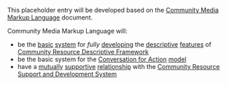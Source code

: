 This placeholder entry will be developed based on the [Community Media Markup Language](https://docs.google.com/document/d/1H55a5TncjaXhyBi9Bf-Uwslce5_FRhOY3BUk5t1rbRg/edit?usp=sharing) document.

Community Media Markup Language will: 

* be the [basic](https://github.com/gcassel/Modular-Organization-Terminology/blob/master/terms/base.md) [system](https://github.com/gcassel/Modular-Organization-Terminology/blob/master/terms/system.md) for *fully* [developing](https://github.com/gcassel/Modular-Organization-Terminology/blob/master/terms/develop.md) the [descriptive](https://github.com/gcassel/Modular-Organization-Terminology/blob/master/terms/describe.md) [features](https://github.com/gcassel/Modular-Organization-Terminology/blob/master/terms/feature.md) of [Community Resource Descriptive Framework](https://github.com/gcassel/Modular-Organization-Terminology/blob/master/models/community-resource-description-framework.md)
* be the basic system for the [Conversation for Action](https://github.com/gcassel/Modular-Organization-Terminology/blob/master/models/conversation-for-action.md) [model](https://github.com/gcassel/Modular-Organization-Terminology/blob/master/terms/model.md)
* have a [mutually](https://github.com/gcassel/Modular-Organization-Terminology/blob/master/terms/mutual.md) [supportive](https://github.com/gcassel/Modular-Organization-Terminology/blob/master/terms/support.md) [relationship](https://github.com/gcassel/Modular-Organization-Terminology/blob/master/terms/relationship.md) with the [Community Resource Support and Development System](https://github.com/gcassel/Modular-Organization-Terminology/blob/master/models/community-resource-support-and-development-system.md)
